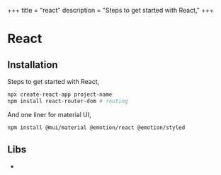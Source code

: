 +++
title = "react"
description = "Steps to get started with React,"
+++

# React

## Installation

Steps to get started with React,

```bash
npx create-react-app project-name
npm install react-router-dom # routing
```

And one liner for material UI,

```bash
npm install @mui/material @emotion/react @emotion/styled
```

## Libs

- 
